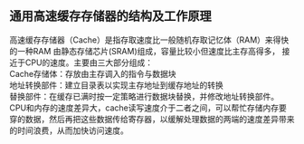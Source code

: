 ## 通用高速缓存存储器的结构及工作原理 ##  
高速缓存存储器（Cache）是指存取速度比一般随机存取记忆体（RAM）来得快的一种RAM 由静态存储芯片(SRAM)组成，容量比较小但速度比主存高得多， 接近于CPU的速度。主要由三大部分组成：  
Cache存储体：存放由主存调入的指令与数据块  
地址转换部件：建立目录表以实现主存地址到缓存地址的转换  
替换部件：在缓存已满时按一定策略进行数据块替换，并修改地址转换部件。  
CPU和内存的速度差异大，cache读写速度介于二者之间，可以帮忙存储内存要穿的数据，然后再把这些数据传给寄存器，以缓解处理数据的两端的速度差异带来的时间浪费，从而加快访问速度。
